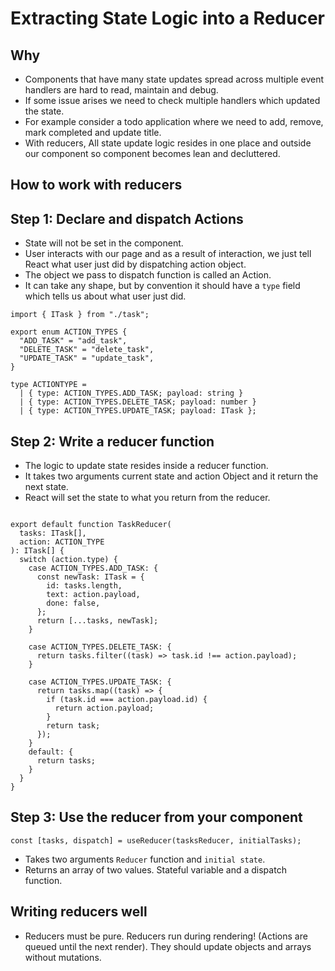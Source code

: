 # Extracting State Logic into a Reducer

## Why

- Components that have many state updates spread across multiple event handlers are hard to read, maintain and debug.
- If some issue arises we need to check multiple handlers which updated the state.
- For example consider a todo application where we need to add, remove, mark completed and update title.
- With reducers, All state update logic resides in one place and outside our component so component becomes lean and decluttered.


## How to work with reducers

## Step 1: Declare and dispatch Actions

- State will not be set in the component.
- User interacts with our page and as a result of interaction, we just tell React what user just did by dispatching action object.
- The object we pass to dispatch function is called an Action.
- It can take any shape, but by convention it should have a `type` field which tells us about what user just did.

```tsx
import { ITask } from "./task";

export enum ACTION_TYPES {
  "ADD_TASK" = "add_task",
  "DELETE_TASK" = "delete_task",
  "UPDATE_TASK" = "update_task",
}

type ACTIONTYPE =
  | { type: ACTION_TYPES.ADD_TASK; payload: string }
  | { type: ACTION_TYPES.DELETE_TASK; payload: number }
  | { type: ACTION_TYPES.UPDATE_TASK; payload: ITask };

```


## Step 2: Write a reducer function 

- The logic to update state resides inside a reducer function.
- It takes two arguments current state and action Object and it return the next state.
- React will set the state to what you return from the reducer.

```tsx

export default function TaskReducer(
  tasks: ITask[],
  action: ACTION_TYPE
): ITask[] {
  switch (action.type) {
    case ACTION_TYPES.ADD_TASK: {
      const newTask: ITask = {
        id: tasks.length,
        text: action.payload,
        done: false,
      };
      return [...tasks, newTask];
    }

    case ACTION_TYPES.DELETE_TASK: {
      return tasks.filter((task) => task.id !== action.payload);
    }

    case ACTION_TYPES.UPDATE_TASK: {
      return tasks.map((task) => {
        if (task.id === action.payload.id) {
          return action.payload;
        }
        return task;
      });
    }
    default: {
      return tasks;
    }
  }
}

```

## Step 3: Use the reducer from your component 

```tsx
const [tasks, dispatch] = useReducer(tasksReducer, initialTasks);
```

- Takes two arguments `Reducer` function and `initial state`.
- Returns an array of two values. Stateful variable and a dispatch function.

## Writing reducers well 

- Reducers must be pure. Reducers run during rendering! (Actions are queued until the next render). They should update objects and arrays without mutations.
